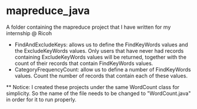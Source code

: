 # mapreduce_java
A folder containing the mapreduce project that I have written for my internship @ Ricoh


* FindAndExcludeKeys: allows us to define the FindKeyWords values and the ExcludeKeyWords values. Only users that have never had records containing ExcludeKeyWords values will be returned, together with the count of their records that contain FindKeyWords values. 
* CategoryFrequencyCount: allow us to define a number of FindKeyWords values. Count the number of records that contain each of these values.


** Notice: I created these projects under the same WordCount class for simplicity. So the name of the file needs to be changed to "WordCount.java" in order for it to run properly. 
